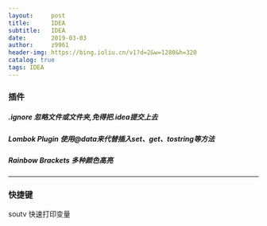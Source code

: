 ```yaml
---
layout:     post
title:      IDEA
subtitle:   IDEA
date:       2019-03-03
author:     z9961
header-img: https://bing.ioliu.cn/v1?d=2&w=1280&h=320
catalog: true
tags: IDEA
---
```






### 插件

##### .ignore 忽略文件或文件夹,免得把.idea提交上去

##### Lombok Plugin 使用@data来代替插入set、get、tostring等方法

##### Rainbow Brackets 多种颜色高亮

---

### 快捷键

soutv 快速打印变量

